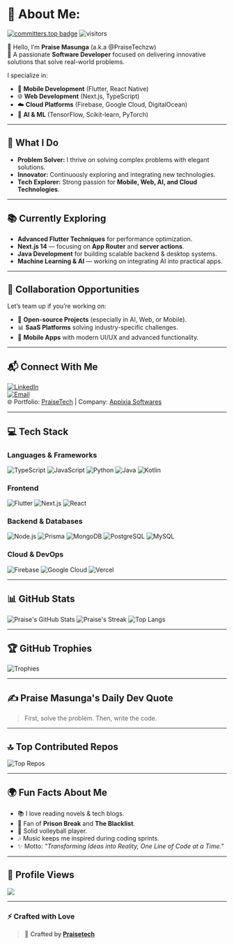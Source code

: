 # 💫 About Me:
[![committers.top badge](https://user-badge.committers.top/zimbabwe_private/Praisetechzw.svg)](https://committers.top/zimbabwe_private/PraiseTechzw) 
 ![visitors](https://visitor-badge.laobi.icu/badge?page_id=page.id)


👋 Hello, I’m **Praise Masunga** (a.k.a @PraiseTechzw)  
🌟 A passionate **Software Developer** focused on delivering innovative solutions that solve real-world problems.

I specialize in:
- 📱 **Mobile Development** (Flutter, React Native)
- 🌐 **Web Development** (Next.js, TypeScript)
- ☁️ **Cloud Platforms** (Firebase, Google Cloud, DigitalOcean)
- 🤖 **AI & ML** (TensorFlow, Scikit-learn, PyTorch)

---

## 🚀 What I Do
- **Problem Solver:** I thrive on solving complex problems with elegant solutions.
- **Innovator:** Continuously exploring and integrating new technologies.
- **Tech Explorer:** Strong passion for **Mobile, Web, AI, and Cloud Technologies**.

---

## 📚 Currently Exploring
- **Advanced Flutter Techniques** for performance optimization.
- **Next.js 14** — focusing on **App Router** and **server actions**.
- **Java Development** for building scalable backend & desktop systems.
- **Machine Learning & AI** — working on integrating AI into practical apps.

---

## 🤝 Collaboration Opportunities
Let’s team up if you’re working on:
- 🔗 **Open-source Projects** (especially in AI, Web, or Mobile).
- 📊 **SaaS Platforms** solving industry-specific challenges.
- 📱 **Mobile Apps** with modern UI/UX and advanced functionality.

---

## 📬 Connect With Me
[![LinkedIn](https://img.shields.io/badge/LinkedIn-0077B5?logo=linkedin&logoColor=white)](https://www.linkedin.com/in/praise-masunga/)  
[![Email](https://img.shields.io/badge/Email-D14836?logo=gmail&logoColor=white)](mailto:praisetechzw@gmail.com)  
🌐 Portfolio: [PraiseTech](#) | Company: [Appixia Softwares](#)

---

## 💻 Tech Stack
### Languages & Frameworks
![TypeScript](https://img.shields.io/badge/TypeScript-%23007ACC.svg?style=for-the-badge&logo=typescript&logoColor=white)
![JavaScript](https://img.shields.io/badge/JavaScript-%23F7DF1E.svg?style=for-the-badge&logo=javascript&logoColor=black)
![Python](https://img.shields.io/badge/Python-3670A0?style=for-the-badge&logo=python&logoColor=ffdd54)
![Java](https://img.shields.io/badge/Java-%23ED8B00.svg?style=for-the-badge&logo=java&logoColor=white)
![Kotlin](https://img.shields.io/badge/Kotlin-%237F52FF.svg?style=for-the-badge&logo=kotlin&logoColor=white)

### Frontend
![Flutter](https://img.shields.io/badge/Flutter-%2302569B.svg?style=for-the-badge&logo=flutter&logoColor=white)
![Next.js](https://img.shields.io/badge/Next.js-%23000000.svg?style=for-the-badge&logo=next.js&logoColor=white)
![React](https://img.shields.io/badge/React-%2320232a.svg?style=for-the-badge&logo=react&logoColor=%2361DAFB)

### Backend & Databases
![Node.js](https://img.shields.io/badge/Node.js-6DA55F?style=for-the-badge&logo=node.js&logoColor=white)
![Prisma](https://img.shields.io/badge/Prisma-3982CE?style=for-the-badge&logo=prisma&logoColor=white)
![MongoDB](https://img.shields.io/badge/MongoDB-%234ea94b.svg?style=for-the-badge&logo=mongodb&logoColor=white)
![PostgreSQL](https://img.shields.io/badge/PostgreSQL-%23316192.svg?style=for-the-badge&logo=postgresql&logoColor=white)
![MySQL](https://img.shields.io/badge/MySQL-4479A1.svg?style=for-the-badge&logo=mysql&logoColor=white)

### Cloud & DevOps
![Firebase](https://img.shields.io/badge/Firebase-%23039BE5.svg?style=for-the-badge&logo=firebase)
![Google Cloud](https://img.shields.io/badge/Google%20Cloud-%234285F4.svg?style=for-the-badge&logo=google-cloud&logoColor=white)
![Vercel](https://img.shields.io/badge/Vercel-%23000000.svg?style=for-the-badge&logo=vercel&logoColor=white)

---

## 📊 GitHub Stats
![Praise's GitHub Stats](https://github-readme-stats.vercel.app/api?username=Praisetechzw&theme=radical&show_icons=true&count_private=true)
![Praise's Streak](https://github-readme-streak-stats.herokuapp.com/?user=Praisetechzw&theme=radical&hide_border=false)
![Top Langs](https://github-readme-stats.vercel.app/api/top-langs/?username=Praisetechzw&layout=compact&theme=radical)

---

## 🏆 GitHub Trophies
![Trophies](https://github-profile-trophy.vercel.app/?username=Praisetechzw&theme=radical&margin-w=4&no-frame=true)

---

## ✍️ Praise Masunga's Daily Dev Quote
<!-- START_QUOTE -->
> First, solve the problem. Then, write the code.
<!-- END_QUOTE -->

---

## 🔝 Top Contributed Repos
![Top Repos](https://github-contributor-stats.vercel.app/api?username=Praisetechzw&limit=5&theme=radical&combine_all_yearly_contributions=true)

---

## 🌍 Fun Facts About Me
- 📚 I love reading novels & tech blogs.
- 🎥 Fan of **Prison Break** and **The Blacklist**.
- 🏐 Solid volleyball player.
- 🎶 Music keeps me inspired during coding sprints.
- ✨ Motto: _"Transforming Ideas into Reality, One Line of Code at a Time."_

---

## 🔗 Profile Views
[![](https://visitcount.itsvg.in/api?id=Praisetechzw&icon=0&color=0)](https://visitcount.itsvg.in)

---

### ⚡ Crafted with Love

> 💜 **Crafted by [Praisetech](https://github.com/Praisetechzw)**  
